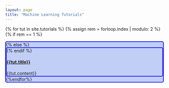 ```yaml
---
layout: page
title: "Machine Learning Tutorials"
---
```


{% for tut in site.tutorials %}
{% assign rem = forloop.index | modulo: 2 %}
{% if rem == 1 %}
<div class="container" style="background-color:#c1cef5;border:2px solid blue;border-radius:5px;">
{% else %}
<div class="container" style="border:2px solid blue;border-radius:5px;">
{% endif %}
<div class="row">
<div class="col"><a href="{{tut.pdf | relative_url }}"><h4>{{tut.title}}</h4></a></div>
</div>
<div class="row">{{tut.content}}</div>
</div>
{%endfor%}
